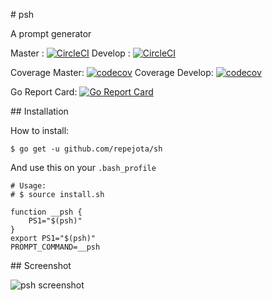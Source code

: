 # psh

A prompt generator

Master : [![CircleCI](https://circleci.com/gh/repejota/psh/tree/master.svg?style=svg)](https://circleci.com/gh/repejota/psh/tree/master)
Develop : [![CircleCI](https://circleci.com/gh/repejota/psh/tree/develop.svg?style=svg)](https://circleci.com/gh/repejota/psh/tree/develop)

Coverage Master: [![codecov](https://codecov.io/gh/repejota/psh/branch/master/graph/badge.svg)](https://codecov.io/gh/repejota/psh)
Coverage Develop: [![codecov](https://codecov.io/gh/repejota/psh/branch/develop/graph/badge.svg)](https://codecov.io/gh/repejota/psh)

Go Report Card: [![Go Report Card](https://goreportcard.com/badge/github.com/repejota/psh)](https://goreportcard.com/report/github.com/repejota/psh)

## Installation

How to install:

```
$ go get -u github.com/repejota/sh
```

And use this on your `.bash_profile`

```
# Usage:
# $ source install.sh

function __psh {
	PS1="$(psh)"
}
export PS1="$(psh)"
PROMPT_COMMAND=__psh
```

## Screenshot

![psh screenshot](https://github.com/repejota/psh/raw/master/shot.png "psh screenshot")
